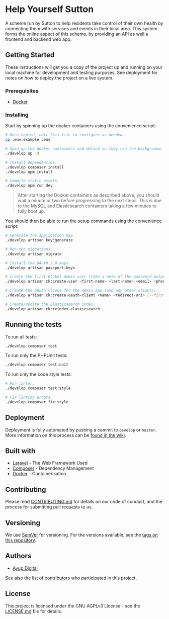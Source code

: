 # Help Yourself Sutton

A scheme run by Sutton to help residents take control of their own health
by connecting them with services and events in their local area. This
system forms the online aspect of this scheme, by providing an API as
well a frontend and backend web app.

## Getting Started

These instructions will get you a copy of the project up and running on
your local machine for development and testing purposes. See deployment
for notes on how to deploy the project on a live system.

### Prerequisites

- [Docker](https://docker.com/)

### Installing

Start by spinning up the docker containers using the convenience script:

```bash
# Once copied, edit this file to configure as needed.
cp .env.example .env

# Spin up the docker containers and detach so they run the background.
./develop up -d

# Install dependencies.
./develop composer install
./develop npm install

# Compile static assets.
./develop npm run dev
```

> After starting the Docker containers as described above, you should
> wait a minute or two before progressing to the next steps. This is due
> to the MySQL and Elasticsearch containers taking a few minutes to fully
> boot up.

You should then be able to run the setup commands using the convenience
script:

```bash
# Generate the application key.
./develop artisan key:generate

# Run the migrations.
./develop artisan migrate

# Install the OAuth 2.0 keys.
./develop artisan passport:keys

# Create the first Global Admin user (take a note of the password outputted).
./develop artisan ck:create-user <first-name> <last-name> <email> <phone-number>

# Create the OAuth client for the admin app (and any other clients).
./develop artisan ck:create-oauth-client <name> <redirect-uri> [--first-party]

# Create/update the Elasticsearch index.
./develop artisan ck:reindex-elasticsearch
```

## Running the tests

To run all tests:

```bash
./develop composer test
```

To run only the PHPUnit tests:

```bash
./develop composer test:unit
```

To run only the code style tests:

```bash
# Run linter.
./develop composer test:style

# Fix linting errors.
./develop composer fix:style
```

## Deployment

Deployment is fully automated by pushing a commit to `develop` or
`master`. More information on this process can be [found in the wiki](https://github.com/LondonBoroughSutton/suttoninformationhub-api/wiki/Branching-and-Release-Strategy#continuous-delivery).

## Built with

- [Laravel](https://laravel.com/docs/) - The Web Framework Used
- [Composer](https://getcomposer.org/doc/) - Dependency Management
- [Docker](https://www.docker.com/) - Containerisation

## Contributing

Please read [CONTRIBUTING.md](CONTRIBUTING.md) for details on our code
of conduct, and the process for submitting pull requests to us.

## Versioning

We use [SemVer](http://semver.org/) for versioning. For the versions
available, see the [tags on this repository](https://github.com/LondonBoroughSutton/suttoninformationhub-api/tags).

## Authors

- [Ayup Digital](https://ayup.agency/)

See also the list of [contributors](https://github.com/LondonBoroughSutton/suttoninformationhub-api/graphs/contributors)
who participated in this project.

## License

This project is licensed under the GNU AGPLv3 License - see the
[LICENSE.md](LICENSE.md) file for details.
